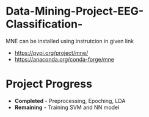 # Data-Mining-Project-EEG-Classification-

MNE can be installed using instrutcion in given link
* https://pypi.org/project/mne/ 
* https://anaconda.org/conda-forge/mne

# Project Progress

* **Completed** - Preprocessing, Epoching, LDA
* **Remaining** - Training SVM and NN model
